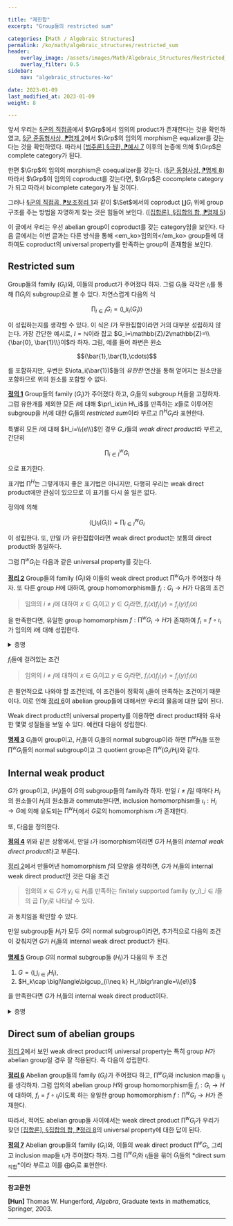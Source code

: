 ```yaml
---

title: "제한합"
excerpt: "Group들의 restricted sum"

categories: [Math / Algebraic Structures]
permalink: /ko/math/algebraic_structures/restricted_sum
header:
    overlay_image: /assets/images/Math/Algebraic_Structures/Restricted_sum.png
    overlay_filter: 0.5
sidebar: 
    nav: "algebraic_structures-ko"

date: 2023-01-09
last_modified_at: 2023-01-09
weight: 8

---
```


앞서 우리는 [§군의 직접곱](/ko/math/algebraic_structures/direct_productss)에서 $\Grp$에서 임의의 product가 존재한다는 것을 확인하였고, [§군 준동형사상, ⁋명제 2](/ko/math/algebraic_structures/group_homomorphisms)에서 $\Grp$의 임의의 morphism은 equalizer를 갖는다는 것을 확인하였다. 따라서 [\[범주론\] §극한, ⁋예시 7](/ko/math/category_theory/limits#ex7) 이후의 논증에 의해 $\Grp$은 complete category가 된다. 

한편 $\Grp$의 임의의 morphism은 coequalizer를 갖는다. ([§군 동형사상, ⁋명제 8](/ko/math/algebraic_structures/isomorphism_theorems#prop8)) 따라서 $\Grp$이 임의의 coproduct를 갖는다면, $\Grp$은 cocomplete category가 되고 따라서 bicomplete category가 될 것이다. 

그러나 [§군의 직접곱, ⁋보조정리 1](/ko/math/algebraic_structures/direct_productss#lem1)과 같이 $\Set$에서의 coproduct $\coprod G_i$ 위에 group 구조를 주는 방법을 자명하게 찾는 것은 힘들어 보인다. ([\[집합론\], §집합의 합, ⁋명제 5](/ko/math/set_theory/sum_of_sets#prop5))

이 글에서 우리는 우선 abelian group이 coproduct를 갖는 category임을 보인다. 다음 글에서는 이번 글과는 다른 방식을 통해 <em_ko>임의의</em_ko> group들에 대하여도 coproduct의 universal property를 만족하는 group이 존재함을 보인다.

## Restricted sum

Group들의 family $(G_i)$와, 이들의 product가 주어졌다 하자. 그럼 $G_i$들 각각은 $\iota_i$를 통해 $\prod G_i$의 subgroup으로 볼 수 있다. 자연스럽게 다음의 식

$$\prod_{i\in I} G_i=\left\langle\bigcup \iota_i(G_i)\right\rangle$$

이 성립하는지를 생각할 수 있다. 이 식은 $I$가 무한집합이라면 거의 대부분 성립하지 않는다. 가장 간단한 예시로, $I=\mathbb{N}$이라 잡고 $G_i=\mathbb{Z}/2\mathbb{Z}=\\{\bar{0}, \bar{1}\\}이$라 하자. 그럼, 예를 들어 좌변은 원소

$$(\bar{1},\bar{1},\cdots)$$

를 포함하지만, 우변은 $\iota_i(\bar{1})$들의 *유한한* 연산을 통해 얻어지는 원소만을 포함하므로 위의 원소를 포함할 수 없다.

<div class="definition" markdown="1">

<ins id="def1">**정의 1**</ins> Group들의 family $(G_i)$가 주어졌다 하고, $G_i$들의 subgroup $H_i$들을 고정하자. 그럼 유한개를 제외한 모든 $i$에 대해 $\pr\_ix\in H\_i$를 만족하는 $x$들로 이루어진 subgroup을 $H_i$에 대한 $G_i$들의 *restricted sum*이라 부르고 $\prod^H G_i$라 표현한다.

특별히 모든 $i$에 대해 $H_i=\\{e\\}$인 경우 $G\_i$들의 *weak direct product*라 부르고, 간단히

$${\prod_{i\in I}}^w G_i$$

으로 표기한다.

</div>

표기법 $\prod^H$는 그렇게까지 좋은 표기법은 아니지만, 다행히 우리는 weak direct product에만 관심이 있으므로 이 표기를 다시 쓸 일은 없다. 

정의에 의해

$$\left\langle\bigcup \iota_i(G_i)\right\rangle={\prod_{i\in I}}^w G_i$$

이 성립한다. 또, 만일 $I$가 유한집합이라면 weak direct product는 보통의 direct product와 동일하다.

그럼 $\prod^wG_i$는 다음과 같은 universal property를 갖는다.

<div class="proposition" markdown="1">

<ins id="thm2">**정리 2**</ins> Group들의 family $(G_i)$와 이들의 weak direct product $\prod^w G_i$가 주어졌다 하자. 또 다른 group $H$에 대하여, group homomorphism들 $f_i:G_i\rightarrow H$가 다음의 조건

> 임의의 $i\neq j$에 대하여 $x\in G_i$이고 $y\in G_j$라면, $f_i(x)f_j(y)=f_j(y)f_i(x)$
 
을 만족한다면, 유일한 group homomorphism $f:\prod^w G_i\rightarrow H$가 존재하여 $f_i=f\circ\iota_i$가 임의의 $i$에 대해 성립한다. 

</div>
<details class="proof" markdown="1">
<summary>증명</summary>

우선 유일성부터 보이자. 만일 $f, f'$가 위의 식을 만족한다면, 이들은 $\bigcup\iota_i(G_i)$에서 같은 값을 가져야 하므로 $\prod^w G_i$에서도 같은 값을 가져야 하고 따라서 $f=f'$여야 한다.

이제 $f$의 존재성을 보여야 한다. 임의의 $x\in \prod^w G_i$에 대하여, $f(x)$를 다음의 식

$$f(x)=\prod_{i\in I} f_i(\pr_ix)$$

으로 정의하자. 이 때 $\prod$는 일반적인 원소들의 곱을 의미한다. $x$는 $\prod^w G_i$의 원소이므로, 우번의 $f_i(\pr_ix)$는 유한개의 $i$를 제외하면 모두 항등원이고, 따라서 이 곱은 잘 정의된다. 

식 $f_i=f\circ\iota_i$가 성립하는 것은 자명하고, $f$가 group homomorphism인 것은 임의의 $x,y\in\prod^wG_i$에 대해

$$f(xy)=\prod_{i\in I}f_i(\pr_i(xy))=\prod_{i\in I}f_i(\pr_ix)f_i(\pr_iy)$$

가 성립하므로, $\pr_i(xy)$가 $e_i$가 아니도록 하는 유한개의 값만 골라 이 index들을 $1,\ldots, n$이라 하면

$$f_1(\pr_1x)f_1(\pr_1y)f_2(\pr_2x)f_2(\pr_2y)\cdots f_n(\pr_nx)f_n(\pr_ny)$$

가 되고, 이 때 $f_i(\pr_ix)$와 $f_j(\pr_jy)$는 $i\neq j$라면 항상 commute하므로 이 식을

$$f_1(\pr_1x)f_2(\pr_2x)\cdots f_n(\pr_nx)f_1(\pr_1y)f_2(\pr_2y)\cdots f_n(\pr_ny)$$

으로 바꾸어 쓸 수 있다. 따라서 $f(xy)=f(x)f(y)$이고 $f$는 group homomorphism이 된다. $f_i=f\circ\iota_i$인 것은 자명하다.

</details>

$f_i$들에 걸려있는 조건

> 임의의 $i\neq j$에 대하여 $x\in G_i$이고 $y\in G_j$라면, $f_i(x)f_j(y)=f_j(y)f_i(x)$

은 필연적으로 나와야 할 조건인데, 이 조건들이 정확히 $\iota_i$들이 만족하는 조건이기 때문이다. 이로 인해 [정리 6](#thm6)이 abelian group들에 대해서만 우리의 물음에 대한 답이 된다.

Weak direct product의 universal property를 이용하면 direct product때와 유사한 몇몇 성질들을 보일 수 있다. 예컨대 다음이 성립한다.

<div class="proposition" markdown="1">

<ins id="prop3">**명제 3**</ins> $G_i$들이 group이고, $H_i$들이 $G_i$들의 normal subgroup이라 하면 $\prod^w H_i$들 또한 $\prod^w G_i$들의 normal subgroup이고 그 quotient group은 $\prod^w (G_i/H_i)$와 같다.

</div>

## Internal weak product

$G$가 group이고, $(H_i)$들이 $G$의 subgroup들의 family라 하자. 만일 $i\neq j$일 때마다 $H_i$의 원소들이 $H_j$의 원소들과 commute한다면, inclusion homomorphism들 $\iota_i:H_i\rightarrow G$에 의해 유도되는 $\prod^w H_i$에서 $G$로의 homomorphism $\iota$가 존재한다.

또, 다음을 정의한다.

<div class="definition" markdown="1">

<ins id="def4">**정의 4**</ins>  위와 같은 상황에서, 만일 $\iota$가 isomorphism이라면 $G$가 $H_i$들의 *internal weak direct product*라고 부른다. 

</div>

[정리 2](#thm2)에서 만들어낸 homomorphism $f$의 모양을 생각하면, $G$가 $H_i$들의 internal weak direct product인 것은 다음 조건

> 임의의 $x\in G$가 $y_i\in H_i$를 만족하는 finitely supported family $(y\_i)\_{i\in I}$들의 곱 $\prod y_i$로 나타날 수 있다.

과 동치임을 확인할 수 있다. 

만일 subgroup들 $H_i$가 모두 $G$의 normal subgroup이라면, 추가적으로 다음의 조건이 갖춰지면 $G$가 $H_i$들의 internal weak direct product가 된다.

<div class="proposition" markdown="1">

<ins id="prop5">**명제 5**</ins> Group $G$의 normal subgroup들 $(H_i)$가 다음의 두 조건

1. $G=\bigl\langle\bigcup_{i\in I} H_i\bigr\rangle$,
2. $H_k\cap \bigl\langle\bigcup_{i\neq k} H_i\bigr\rangle=\\{e\\}$

을 만족한다면 $G$가 $H_i$들의 internal weak direct product이다.

</div>
<details class="proof" markdown="1">
<summary>증명</summary>

우선 2번 조건은 특히 $H_i\cap H_j=\\{e\\}$가 모든 pair $i\neq j$에 대해 성립한다는 것을 보여준다. 이제 $x_i\in H_i,x_j\in H_j$를 임의로 택하면, 

$$x_ix_jx_i^{-1}x_j^{-1}=x_i\bigl(x_jx_i^{-1}x_j^{-1}\bigr)=\bigl(x_ix_jx_i^{-1}\bigr)x_j^{-1}\in H_i\cap H_j=\{e\}$$

으로부터 $H_i$와 $H_j$의 원소들이 commute한다는 것을 안다. 따라서 inclusion homomorphism $\iota_i$들이 [정리 2](#thm2)에서와 같이 $\iota$를 잘 유도한다.

$G$가 $H_i$들의 internal weak direct product임을 보이기 위해서는 이렇게 유도된 $\iota$가 isomorphism인 것을 보여야 한다. 우선 1번 조건에 의해, 임의의 $a\in G$는 $\bigcup H_i$들의 *finite*한 operation들을 통해 얻어진다. 또 $H_i$들이 서로 commute하므로, $a$를 

$$a=\prod_{i\in I} h_i=\prod_{i\in I}\iota_i(h_i),\qquad\text{$\supp(h_i)$ finite and $h_i\in H_i$}$$

로 적을 수 있다. $h=\prod_{i\in I} \iota_i(h_i)\in\prod^w H_i$라 하면, 

$$a=\prod_{i\in I}\iota_i(h_i)=\iota_i\left(\prod_{i\in I}h_i\right)=\iota_i(h)$$

이므로 $\iota$는 surjective이다.

이제 $\iota(a)=e$라 하자. 그럼 각 항들이 $H_i$에 속하는 finitely supported family $(a_i)$에 대하여 $a=(a_i)_{i\in I}$로 쓸 수 있다. 다음의 식  

$$\iota(a)=\prod_{i\in I}\iota_i(a_i)=\prod_{i\in I} a_i=e$$
  
으로부터, 만일 $\supp(a_i)$가 하나 이상의 원소를 갖고, $i\in\supp(a_i)$라 하면

$$a_i^{-1}=\prod_{j\in I\setminus\{i\}}a_j\in H_i\cap \left\langle\bigcup_{j\neq i} H_i\right\rangle=\{e\}$$

가 되어 $i\in\supp(a_i)$라는 가정에 모순이다. 따라서 $\supp(a_i)$는 공집합이고 $a$는 항등원이다. 

</details>


## Direct sum of abelian groups

[정리 2](#thm2)에서 보인 weak direct product의 universal property는 특히 group $H$가 abelian group일 경우 잘 적용된다. 즉 다음이 성립한다.

<div class="proposition" markdown="1">

<ins id="thm6">**정리 6**</ins> Abelian group들의 family $(G_i)$가 주어졌다 하고, $\prod^w G_i$와 inclusion map들 $\iota_i$를 생각하자. 그럼 임의의 abelian group $H$와 group homomorphism들 $f_i:G_i\rightarrow H$에 대하여, $f_i=f\circ\iota_i$이도록 하는 유일한 group homomorphism $f:\prod^wG_i\rightarrow H$가 존재한다.

</div>

따라서, 적어도 abelian group들 사이에서는 weak direct product $\prod^w G_i$가 우리가 찾던 [\[집합론\], §집합의 합, ⁋정리 8](/ko/math/set_theory/sum_of_sets#thm8)의 universal property에 대한 답이 된다. 

<div class="definition" markdown="1">

<ins id="def7">**정의 7**</ins> Abelian group들의 family $(G_i)$와, 이들의 weak direct product $\prod^w G_i$, 그리고 inclusion map들 $\iota_i$가 주어졌다 하자. 그럼 $\prod^w G_i$와 $\iota_i$들을 묶어 $G_i$들의 *direct sum<sub>직합</sub>*이라 부르고 이를 $\bigoplus G_i$로 표현한다.  

</div>

---

**참고문헌**

**[Hun]** Thomas W. Hungerford, *Algebra*, Graduate texts in mathematics, Springer, 2003.

---